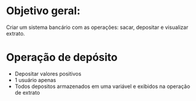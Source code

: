# Objetivo geral:
Criar um sistema bancário com as operações:
sacar, depositar e visualizar extrato.

# Operação de depósito
- Depositar valores positivos
- 1 usuário apenas
- Todos depositos armazenados em uma variável e exibidos na operação de extrato 